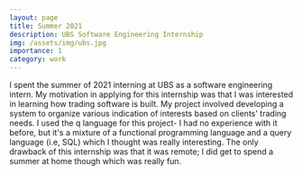 ```yaml
---
layout: page
title: Summer 2021
description: UBS Software Engineering Internship
img: /assets/img/ubs.jpg
importance: 1
category: work
---
```


I spent the summer of 2021 interning at UBS as a software engineering intern. My motivation in applying for this internship was that I was interested in learning how trading software is built. My project involved developing a system to organize various indication of interests based on clients' trading needs. I used the q language for this project- I had no experience with it before, but it's a mixture of a functional programming language and a query language (i.e, SQL) which I thought was really interesting. The only drawback of this internship was that it was remote; I did get to spend a summer at home though which was really fun. 